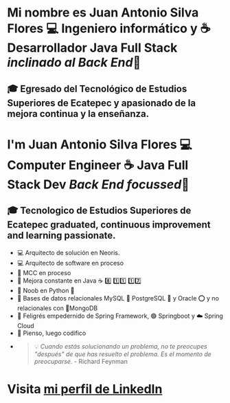 
# Mi nombre es Juan Antonio Silva Flores 💻 Ingeniero informático y ☕ Desarrollador Java Full Stack *inclinado al Back End*👋
## 🎓 Egresado del Tecnológico de Estudios Superiores de Ecatepec y apasionado de la mejora continua y la enseñanza.

#  I'm Juan Antonio Silva Flores 💻 Computer Engineer ☕ Java Full Stack Dev *Back End focussed*👋
## 🎓 Tecnologico de Estudios Superiores de Ecatepec graduated, continuous improvement and learning passionate.
 

- 💻 Arquitecto de solución en Neoris.
- 💻 Arquitecto de software en proceso
- 📝 MCC en proceso
- 📝 Mejora constante en Java  ☕    8️⃣           1️⃣1️⃣              1️⃣7️⃣      
- 🍼 Noob en Python 🐍 
- 🔋 Bases de datos relacionales MySQL 🐬 PostgreSQL 🐘 y Oracle ⭕ y no relacionales con 🍃MongoDB
- 🌿 Feligrés empedernido de Spring Framework, 🟢 Springboot y ☁️ Spring Cloud
- 🤔 Pienso, luego codifico
- > 💡 _Cuando estás solucionando un problema, no te preocupes "después" de que has resuelto el problema. *Es el momento de preocuparse*._ - Richard Feynman

# Visita [mi perfil de LinkedIn](https://www.linkedin.com/in/juanantoniosilvaflores/)








